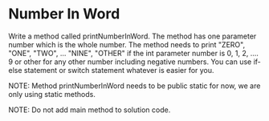 # Number In Word
Write a method called printNumberInWord. The method has one parameter number which is the whole number. 
The method needs to print "ZERO", "ONE", "TWO", ... "NINE", "OTHER" 
if the int parameter number is 0, 1, 2, .... 9 or other for any other number including negative numbers. 
You can use if-else statement or switch statement whatever is easier for you.



NOTE: Method printNumberInWord needs to be public static for now, we are only using static methods.

NOTE: Do not add main method to solution code.